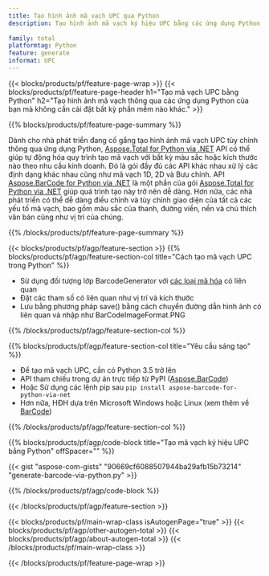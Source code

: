 ```yaml
---
title: Tạo hình ảnh mã vạch UPC qua Python
description: Tạo hình ảnh mã vạch ký hiệu UPC bằng các ứng dụng Python mà không cần sử dụng bất kỳ phần mềm nào khác. 
 
family: total
platformtag: Python
feature: generate
informat: UPC
---
```

{{< blocks/products/pf/feature-page-wrap >}}
{{< blocks/products/pf/feature-page-header h1="Tạo mã vạch UPC bằng Python" h2="Tạo hình ảnh mã vạch thông qua các ứng dụng Python của bạn mà không cần cài đặt bất kỳ phần mềm nào khác." >}}

{{% blocks/products/pf/feature-page-summary %}}

Dành cho nhà phát triển đang cố gắng tạo hình ảnh mã vạch UPC tùy chỉnh thông qua ứng dụng Python, [Aspose.Total for Python via .NET](https://products.aspose.com/total/python-net/) API có thể giúp tự động hóa quy trình tạo mã vạch với bất kỳ màu sắc hoặc kích thước nào theo nhu cầu kinh doanh. Đó là gói đầy đủ các API khác nhau xử lý các định dạng khác nhau cũng như mã vạch 1D, 2D và Bưu chính. API [Aspose.BarCode for Python via .NET](https://products.aspose.com/barcode/python-net/) là một phần của gói [Aspose.Total for Python via .NET](https://products.aspose.com/total/python-net/) giúp quá trình tạo này trở nên dễ dàng. Hơn nữa, các nhà phát triển có thể dễ dàng điều chỉnh và tùy chỉnh giao diện của tất cả các yếu tố mã vạch, bao gồm màu sắc của thanh, đường viền, nền và chú thích văn bản cũng như vị trí của chúng.

{{% /blocks/products/pf/feature-page-summary %}}

{{< blocks/products/pf/agp/feature-section >}}
{{% blocks/products/pf/agp/feature-section-col title="Cách tạo mã vạch UPC trong Python" %}}

- Sử dụng đối tượng lớp BarcodeGenerator với [các loại mã hóa](https://docs.aspose.com/barcode/python-net/api-reference/aspose.barcode.generation/#enumerations) có liên quan
- Đặt các tham số có liên quan như vị trí và kích thước
- Lưu bằng phương pháp save() bằng cách chuyển đường dẫn hình ảnh có liên quan và nhập như BarCodeImageFormat.PNG

{{% /blocks/products/pf/agp/feature-section-col %}}

{{% blocks/products/pf/agp/feature-section-col title="Yêu cầu sáng tạo" %}}

- Để tạo mã vạch UPC, cần có Python 3.5 trở lên
- API tham chiếu trong dự án trực tiếp từ PyPI ([Aspose.BarCode](https://pypi.org/project/aspose-barcode-for-python-via-net/)) 
- Hoặc Sử dụng các lệnh pip sau ```pip install aspose-barcode-for-python-via-net``` 
- Hơn nữa, HĐH dựa trên Microsoft Windows hoặc Linux (xem thêm về [BarCode](https://docs.aspose.com/barcode/python-net/system-requirements/)) 

{{% /blocks/products/pf/agp/feature-section-col %}}

{{% blocks/products/pf/agp/code-block title="Tạo mã vạch ký hiệu UPC bằng Python" offSpacer="" %}}

{{< gist "aspose-com-gists" "90669cf6088507944ba29afb15b73214" "generate-barcode-via-python.py" >}}

{{% /blocks/products/pf/agp/code-block %}}

{{< /blocks/products/pf/agp/feature-section >}}

{{< blocks/products/pf/main-wrap-class isAutogenPage="true" >}}
{{< blocks/products/pf/agp/other-autogen-total >}}
{{< blocks/products/pf/agp/about-autogen-total >}}
{{< /blocks/products/pf/main-wrap-class >}}

{{< /blocks/products/pf/feature-page-wrap >}}